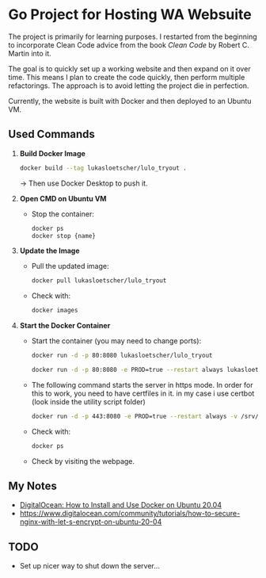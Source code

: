 # Go Project for Hosting WA Websuite

The project is primarily for learning purposes. I restarted from the beginning to incorporate Clean Code advice from the book *Clean Code* by Robert C. Martin into it.

The goal is to quickly set up a working website and then expand on it over time. This means I plan to create the code quickly, then perform multiple refactorings. The approach is to avoid letting the project die in perfection.

Currently, the website is built with Docker and then deployed to an Ubuntu VM.

## Used Commands

1. **Build Docker Image**
    ```bash
    docker build --tag lukasloetscher/lulo_tryout .
    ```
    -> Then use Docker Desktop to push it.

2. **Open CMD on Ubuntu VM**
    - Stop the container:
        ```bash
        docker ps
        docker stop {name}
        ```

3. **Update the Image**
    - Pull the updated image:
        ```bash
        docker pull lukasloetscher/lulo_tryout
        ```
    - Check with:
        ```bash
        docker images
        ```

4. **Start the Docker Container**
    - Start the container (you may need to change ports):
        ```bash
        docker run -d -p 80:8080 lukasloetscher/lulo_tryout
        ```
        ```bash
        docker run -d -p 80:8080 -e PROD=true --restart always lukasloetscher/lulo_tryout
        ```
    - The following command starts the server in https mode. In order for this to work, you need to have certfiles in it. in my case i use certbot (look inside the utility script folder)
         ```bash
        docker run -d -p 443:8080 -e PROD=true --restart always -v /srv/certificates:/mount/certificates:ro lukasloetscher/lulo_tryout
        ```
    - Check with:
        ```bash
        docker ps
        ```
    - Check by visiting the webpage.

## My Notes
- [DigitalOcean: How to Install and Use Docker on Ubuntu 20.04](https://www.digitalocean.com/community/tutorials/how-to-install-and-use-docker-on-ubuntu-20-04)
- https://www.digitalocean.com/community/tutorials/how-to-secure-nginx-with-let-s-encrypt-on-ubuntu-20-04

## TODO
- Set up nicer way to shut down the server...


